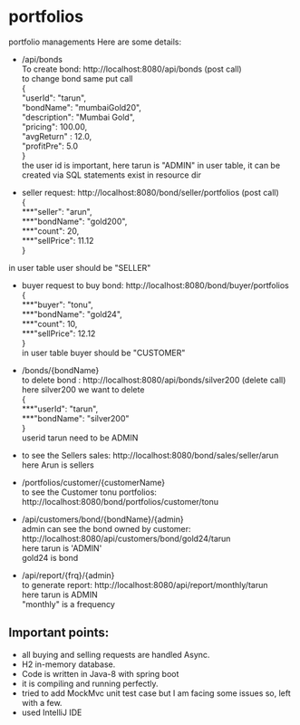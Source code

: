 # portfolios

portfolio managements
Here are some details:
- /api/bonds <br>
To create bond: http://localhost:8080/api/bonds (post call)<br>
to change bond same put call <br>
{<br>
	"userId": "tarun",<br>
	"bondName": "mumbaiGold20",<br>
	"description": "Mumbai Gold",<br>
	"pricing": 100.00,<br>
	"avgReturn" : 12.0,<br>
	"profitPre": 5.0<br>
}<br>
the user id is important, here tarun is "ADMIN" in user table, it can be created via SQL statements exist in resource dir<br>


- seller request: http://localhost:8080/bond/seller/portfolios (post call)<br>
{<br>
	***"seller": "arun",<br>
	***"bondName": "gold200",<br>
	***"count": 20,<br>
	***"sellPrice": 11.12<br>
}<br>

in user table user should be "SELLER"<br>

- buyer request to buy bond: http://localhost:8080/bond/buyer/portfolios<br>
{<br>
	***"buyer": "tonu",<br>
	***"bondName": "gold24",<br>
	***"count": 10,<br>
	***"sellPrice": 12.12<br>
}<br>
in user table buyer should be "CUSTOMER"<br>

- /bonds/{bondName}<br>
to delete bond : http://localhost:8080/api/bonds/silver200 (delete call)<br>
here silver200 we want to delete<br>
{<br>
	***"userId": "tarun",<br>
	***"bondName": "silver200"<br>
}<br>
userid tarun need to be ADMIN<br>

- to see the Sellers sales: http://localhost:8080/bond/sales/seller/arun<br>
here Arun is sellers<br>

- /portfolios/customer/{customerName}<br>
to see the Customer tonu portfolios: http://localhost:8080/bond/portfolios/customer/tonu<br>

- /api/customers/bond/{bondName}/{admin}<br>
admin can see the bond owned by customer: http://localhost:8080/api/customers/bond/gold24/tarun<br>
here tarun is 'ADMIN'<br>
gold24 is bond<br>

- /api/report/{frq}/{admin}<br>
to generate report: http://localhost:8080/api/report/monthly/tarun<br>
here tarun is ADMIN<br>
"monthly" is a frequency<br>

## Important points:
-   all buying and selling requests are handled Async.
-   H2 in-memory database.
-   Code is written in Java-8 with spring boot
-   it is compiling and running perfectly.
-   tried to add MockMvc unit test case but I am facing some issues so, left with a few.
-  used IntelliJ IDE
